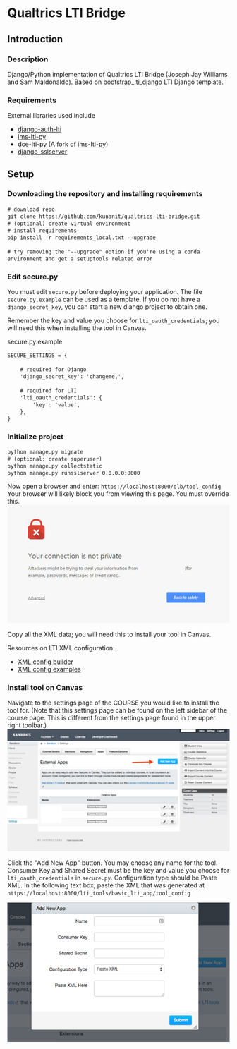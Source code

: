 # Qualtrics LTI Bridge

## Introduction

### Description
Django/Python implementation of Qualtrics LTI Bridge (Joseph Jay Williams and Sam Maldonaldo). Based on [bootstrap_lti_django](https://github.com/penzance/bootstrap_lti_django) LTI Django template.

### Requirements
External libraries used include
* [django-auth-lti](https://github.com/Harvard-University-iCommons/django-auth-lti)
* [ims-lti-py](https://github.com/harvard-dce/dce_lti_py)
* [dce-lti-py](https://github.com/harvard-dce/dce_lti_py) (A fork of [ims-lti-py](https://github.com/tophatmonocle/ims_lti_py))
* [django-sslserver](https://github.com/teddziuba/django-sslserver)


## Setup

### Downloading the repository and installing requirements
```
# download repo
git clone https://github.com/kunanit/qualtrics-lti-bridge.git
# (optional) create virtual environment
# install requirements
pip install -r requirements_local.txt --upgrade

# try removing the "--upgrade" option if you're using a conda environment and get a setuptools related error
```

### Edit secure.py

You must edit `secure.py` before deploying your application. The file `secure.py.example` can be used as a template. If you do not have a `django_secret_key`, you can start a new django project to obtain one.

Remember the key and value you choose for `lti_oauth_credentials`; you will need this when installing the tool in Canvas.

secure.py.example
```
SECURE_SETTINGS = {

	# required for Django
	'django_secret_key': 'changeme,',

	# required for LTI
	'lti_oauth_credentials': {
		'key': 'value',
	},
}
```

### Initialize project
```
python manage.py migrate
# (optional: create superuser)
python manage.py collectstatic
python manage.py runsslserver 0.0.0.0:8000
```
Now open a browser and enter:
`https://localhost:8000/qlb/tool_config`
Your browser will likely block you from viewing this page. You must override this.
![Chrome Security Warning](/images/chrome_error.png)

Copy all the XML data; you will need this to install your tool in Canvas.

Resources on LTI XML configuration:
* [XML config builder](https://www.edu-apps.org/build_xml.html)
* [XML config examples](https://canvas.instructure.com/doc/api/file.tools_xml.html)

### Install tool on Canvas
Navigate to the settings page of the COURSE you would like to install the tool for. (Note that this settings page can be found on the left sidebar of the course page. This is different from the settings page found in the upper right toolbar.)
![Add tool to Canvas 1](/images/add_app_canvas.png)

Click the "Add New App" button.
You may choose any name for the tool. Consumer Key and Shared Secret must be the key and value you choose for `lti_oauth_credentials` in `secure.py`. Configuration type should be Paste XML. In the following text box, paste the XML that was generated at `https://localhost:8000/lti_tools/basic_lti_app/tool_config`

![Add tool to Canvas 2](/images/add_app_canvas_2.png)
